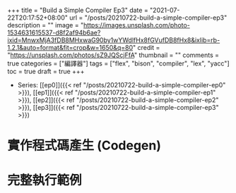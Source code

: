 +++
title = "Build a Simple Compiler Ep3"
date = "2021-07-22T20:17:52+08:00"
url = "/posts/20210722-build-a-simple-compiler-ep3"
description = ""
image = "https://images.unsplash.com/photo-1534631615537-d8f2af94b6ae?ixid=MnwxMjA3fDB8MHxwaG90by1wYWdlfHx8fGVufDB8fHx8&ixlib=rb-1.2.1&auto=format&fit=crop&w=1650&q=80"
credit = "https://unsplash.com/photos/sZ9JQScjFfA"
thumbnail = ""
comments = true
categories = ["編譯器"]
tags = ["flex", "bison", "compiler", "lex", "yacc"]
toc = true
draft = true
+++
<!-- https://drive.google.com/uc?export=view&id= -->

<!--more-->

+ Series: [[ep0]]({{< ref "/posts/20210722-build-a-simple-compiler-ep0" >}}), [[ep1]]({{< ref "/posts/20210722-build-a-simple-compiler-ep1" >}}), [[ep2]]({{< ref "/posts/20210722-build-a-simple-compiler-ep2" >}}), [[ep3]]({{< ref "/posts/20210722-build-a-simple-compiler-ep3" >}})

# 實作程式碼產生 (Codegen)

# 完整執行範例